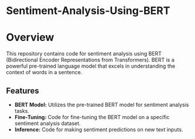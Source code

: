 # Sentiment-Analysis-Using-BERT
# Overview

This repository contains code for sentiment analysis using BERT (Bidirectional Encoder Representations from Transformers). BERT is a powerful pre-trained language model that excels in understanding the context of words in a sentence.

## Features

- **BERT Model:** Utilizes the pre-trained BERT model for sentiment analysis tasks.
- **Fine-Tuning:** Code for fine-tuning the BERT model on a specific sentiment analysis dataset.
- **Inference:** Code for making sentiment predictions on new text inputs.
